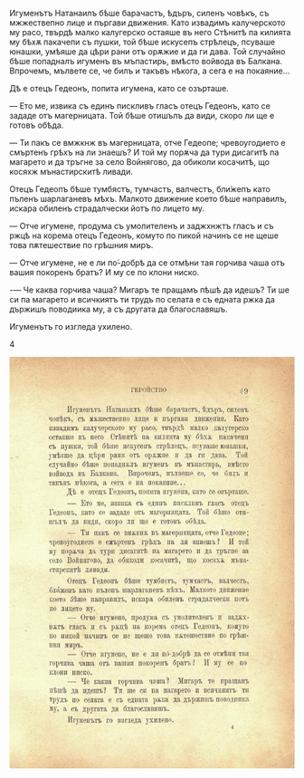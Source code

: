 ﻿Игуменътъ Натанаилъ бѣше барачастъ, ѣдъръ, силенъ човѣкъ, съ мжжествепно лице и пъргави движения. Като извадимъ калучерското му расо, твърдѣ малко калугерско остаяше въ него Стѣнитѣ па килията му бѣхѫ пакачепи съ пушки, той бѣше искусепъ стрѣлецъ, псуваше юнашки, умѣяше да цѣри рани отъ орѫжие и да ги дава. Той случайно бѣше попадналъ игуменъ въ мъпастирь, вмѣсто войвода въ Балкана. Впрочемъ, мълвете се, че билъ и такъвъ нѣкога, а сега е на покаяние...

Дѣ е отецъ Гедеонъ, попита игумена, като се озърташе.

— Ето ме, извика съ единъ пискливъ гласъ отецъ Гедеонъ, като се зададе отъ магерницата. Той бѣше отишълъ да види, скоро ли ще е готовъ обѣда.

— Ти пакъ се вмжкнж въ магерницата, отче Гедеопе; чревоугодието е смъртенъ грѣхъ на ли знаешъ? И той му порѫча да тури дисагитѣ па магарето и да тръгне за село Войнягово, да обиколи косачитѣ, що косяхж мънастирскитѣ ливади.

Отецъ Гедеопъ бѣше тумбястъ, тумчастъ, валчестъ, бли́жепъ като пъленъ шарлаганевъ мѣхъ. Малкото движение което бѣше направилъ, искара обиленъ страдалчески йотъ по лицето му.

— Отче игумене, продума съ умолителенъ и заджхнжтъ гласъ и съ ржцѣ на корема отецъ Гедеонъ, комуто по пикой начинъ се не щеше това пѫтешествие по грѣшния миръ.

— Отче игумене, не е ли по́-добрѣ да се отмѣни тая горчива чаша отъ вашия покоренъ братъ? И му се по клони ниско.

-— Че каква горчива чаша? Мигаръ те пращамъ пѣшѣ да идешъ? Ти ше си па магарето и всичкиятъ ти трудъ по селата е съ едната ржка да държишъ поводиика му, а съ другата да благославяшъ.

Игуменътъ го изгледа ухилено.

4

![original](../images/060.jpg)

